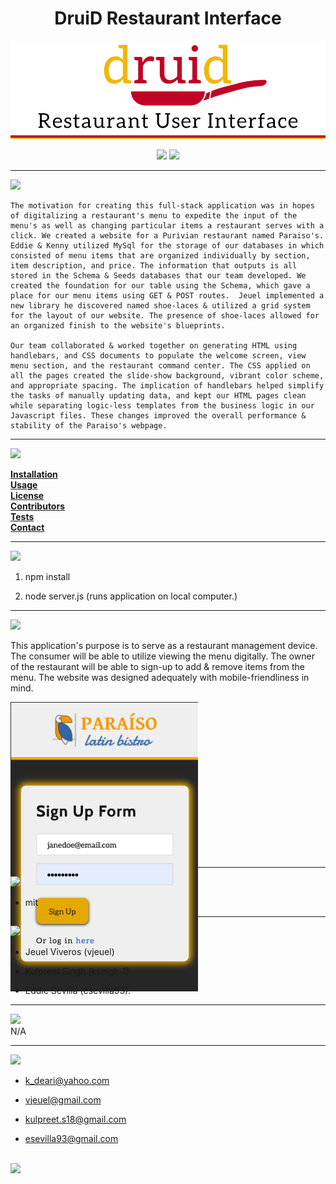 
<h1 align="center">DruiD Restaurant Interface</h1>
<p align="center" margin="150px">
  <a>
    <img src="public/img/readMeLogo.jpg"/></>
    <a>

 </p>

<p align="center" margin="35px">
  <a>
    <img src="https://img.shields.io/badge/Author%3A-Kenan%20Deari-blue"/></>
  <a>
  <a>
  <img src="https://img.shields.io/badge/Release%20Version%20-1.1-orange"/></>
  <a>
  </p>

<hr>

<p align="left" margin="auto" class="Description">
<a>
  <img src="https://img.shields.io/badge/Description%20-red"/>
  <a> 

	The motivation for creating this full-stack application was in hopes of digitalizing a restaurant's menu to expedite the input of the menu's as well as changing particular items a restaurant serves with a click. We created a website for a Purivian restaurant named Paraiso's. Eddie & Kenny utilized MySql for the storage of our databases in which consisted of menu items that are organized individually by section, item description, and price. The information that outputs is all stored in the Schema & Seeds databases that our team developed. We created the foundation for our table using the Schema, which gave a place for our menu items using GET & POST routes.  Jeuel implemented a new library he discovered named shoe-laces & utilized a grid system for the layout of our website. The presence of shoe-laces allowed for an organized finish to the website's blueprints. 

	Our team collaborated & worked together on generating HTML using handlebars, and CSS documents to populate the welcome screen, view menu section, and the restaurant command center. The CSS applied on all the pages created the slide-show background, vibrant color scheme, and appropriate spacing. The implication of handlebars helped simplify the tasks of manually updating data, and kept our HTML pages clean while separating logic-less templates from the business logic in our Javascript files. These changes improved the overall performance & stability of the Paraiso's webpage.

<hr>

<p align="left" margin="auto" class="Installation">
<a>
  <img src="https://img.shields.io/badge/Contents%20-orange"/></>
  <a> 

**[Installation](.Installation)**<br>
**[Usage](.Usage)**<br>
**[License](.License)**</br>
**[Contributors](.Contributors)**<br>
**[Tests](.Tests)**<br>
**[Contact](.Contact)**<br>
</p>

<hr>
 <a align="left" margin="35px" class="Installation">
<a>
  <img src="https://img.shields.io/badge/Installation%20Procedure%20-yellow"/></>
  <a> 

1. npm install

1. node server.js (runs application on local computer.) 



<hr>

<a align="left" margin="auto" class="Usage">
<a>
  <img src="https://img.shields.io/badge/Application%20Usage%20-red"/></>
  <a> <br>

 This application's purpose is to serve as a restaurant management device. The consumer will be able to utilize viewing the menu digitally. The owner of the restaurant will be able to sign-up to add & remove items from the menu. The website was designed adequately with mobile-friendliness in mind. 


 <p align="auto" margin="50px" style="width:300px;height:250px;">
  <a>
    <img src="public/img/sign-up.png"/></>
    <a>

 </p>
<hr>


<a align="left" margin="auto" class="License">
<a>
  <img src="https://img.shields.io/badge/License%20-orange"/></>
  <a> <br>

* mit

<hr>

<a align="left" margin="auto" class="Contributors">
<a>
  <img src="https://img.shields.io/badge/Contributors%20-yellow"/></>
  <a><br>

* Jeuel Viveros (vjeuel)

* Kulpreet Singh (ksingh-1)

* Eddie Sevilla (esevilla93). 

<hr>

<a align="left" margin="auto" class="Tests">
<a>
  <img src="https://img.shields.io/badge/Tests%20-red"/></>
  <a> 
  <br>
N/A

<hr>

<a align="left" margin="auto" class="Contact">
<a>
  <img src="https://img.shields.io/badge/Contact%20Information%20-orange"/></>
  <a> <br>

* k_deari@yahoo.com

* vjeuel@gmail.com

* kulpreet.s18@gmail.com

* esevilla93@gmail.com
<br>


<img src="https://avatars3.githubusercontent.com/u/61893505?v=4" class="profile" align="left" height="100">
